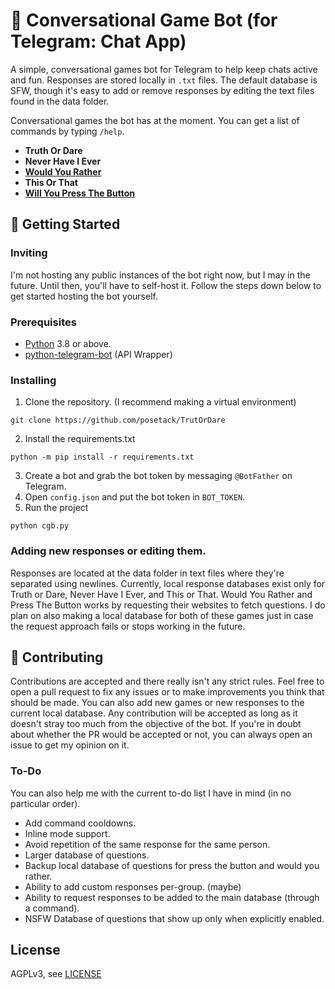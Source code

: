 # 🤖 Conversational Game Bot (for Telegram: Chat App)

A simple, conversational games bot for Telegram to help keep chats active and fun. Responses are stored locally in `.txt` files. The default database is SFW, though it's easy to add or remove responses by editing the text files found in the data folder.

Conversational games the bot has at the moment. You can get a list of commands by typing `/help`.
- **Truth Or Dare**
- **Never Have I Ever**
- **[Would You Rather](http://either.io/)**
- **This Or That**
- **[Will You Press The Button](https://willyoupressthebutton.com/)**

## 🚀 Getting Started

### Inviting

I'm not hosting any public instances of the bot right now, but I may in the future. Until then, you'll have to self-host it. Follow the steps down below to get started hosting the bot yourself.

### Prerequisites

- [Python](https://www.python.org/) 3.8 or above.
- [python-telegram-bot](https://pypi.org/project/python-telegram-bot) (API Wrapper)

### Installing

1. Clone the repository. (I recommend making a virtual environment)
```
git clone https://github.com/posetack/TrutOrDare
```
2. Install the requirements.txt
```
python -m pip install -r requirements.txt
```
3. Create a bot and grab the bot token by messaging `@BotFather` on Telegram.
4. Open `config.json` and put the bot token in `BOT_TOKEN`.
5. Run the project
```
python cgb.py
```

### Adding new responses or editing them.

Responses are located at the data folder in text files where they're separated using newlines. Currently, local response databases exist only for Truth or Dare, Never Have I Ever, and This or That. Would You Rather and Press The Button works by requesting their websites to fetch questions. I do plan on also making a local database for both of these games just in case the request approach fails or stops working in the future.

## 🤝 Contributing

Contributions are accepted and there really isn't any strict rules. Feel free to open a pull request to fix any issues or to make improvements you think that should be made. You can also add new games or new responses to the current local database. Any contribution will be accepted as long as it doesn't stray too much from the objective of the bot. If you're in doubt about whether the PR would be accepted or not, you can always open an issue to get my opinion on it.

### To-Do

You can also help me with the current to-do list I have in mind (in no particular order).
- Add command cooldowns.
- Inline mode support.
- Avoid repetition of the same response for the same person.
- Larger database of questions.
- Backup local database of questions for press the button and would you rather.
- Ability to add custom responses per-group. (maybe)
- Ability to request responses to be added to the main database (through a command).
- NSFW Database of questions that show up only when explicitly enabled.

License
----

AGPLv3, see [LICENSE](LICENSE)

